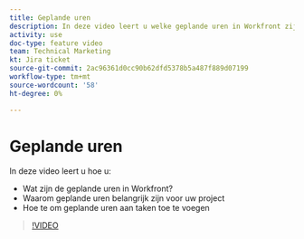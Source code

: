```yaml
---
title: Geplande uren
description: In deze video leert u welke geplande uren in Workfront zijn, waarom geplande uren belangrijk zijn voor uw project, hoe u geplande uren kunt toevoegen aan taken
activity: use
doc-type: feature video
team: Technical Marketing
kt: Jira ticket
source-git-commit: 2ac96361d0cc90b62dfd5378b5a487f889d07199
workflow-type: tm+mt
source-wordcount: '58'
ht-degree: 0%

---
```


# Geplande uren

In deze video leert u hoe u:

* Wat zijn de geplande uren in Workfront?
* Waarom geplande uren belangrijk zijn voor uw project
* Hoe te om geplande uren aan taken toe te voegen

>[!VIDEO](https://video.tv.adobe.com/v/335090/?quality=12)
